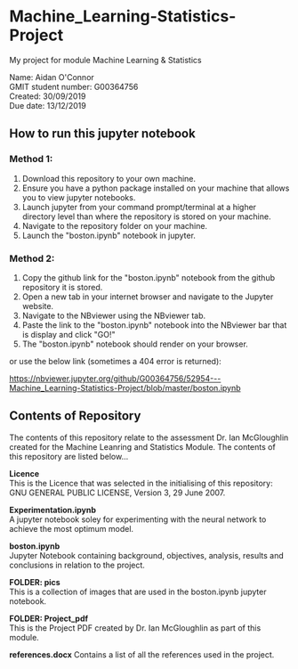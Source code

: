 # Machine_Learning-Statistics-Project
My project for module Machine Learning &amp; Statistics

Name:                Aidan O'Connor</br>
GMIT student number: G00364756</br>
Created:             30/09/2019</br>
Due date:            13/12/2019</br>

## How to run this jupyter notebook
### Method 1: 
1. Download this repository to your own machine.
2. Ensure you have a python package installed on your machine that allows you to view jupyter notebooks.
3. Launch jupyter from your command prompt/terminal at a higher directory level than where the repository is stored on your machine.
4. Navigate to the repository folder on your machine.
5. Launch the "boston.ipynb" notebook in jupyter.

### Method 2:
1. Copy the github link for the "boston.ipynb" notebook from the github repository it is stored.
2. Open a new tab in your internet browser and navigate to the Jupyter website.
3. Navigate to the NBviewer using the NBviewer tab.
4. Paste the link to the "boston.ipynb" notebook into the NBviewer bar that is display and click "GO!"
5. The "boston.ipynb" notebook should render on your browser.

or use the below link (sometimes a 404 error is returned):

https://nbviewer.jupyter.org/github/G00364756/52954---Machine_Learning-Statistics-Project/blob/master/boston.ipynb

## Contents of Repository

The contents of this repository relate to the assessment Dr. Ian McGloughlin created for the Machine Leanring and Statistics Module.
The contents of this repository are listed below...

<b>Licence</b></br>
This is the Licence that was selected in the initialising of this repository: GNU GENERAL PUBLIC LICENSE, Version 3, 29 June 2007.

<b>Experimentation.ipynb</b></br>
A jupyter notebook soley for experimenting with the neural network to achieve the most optimum model.

<b>boston.ipynb</b></br>
Jupyter Notebook containing background, objectives, analysis, results and conclusions in relation to the project.

<b>FOLDER: pics</b></br>
This is a collection of images that are used in the boston.ipynb jupyter notebook.

<b>FOLDER: Project_pdf</b></br>
This is the Project PDF created by Dr. Ian McGloughlin as part of this module.

<b>references.docx</b>
Contains a list of all the references used in the project.

